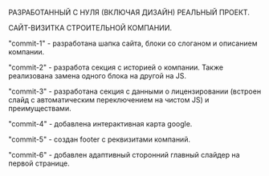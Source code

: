 РАЗРАБОТАННЫЙ С НУЛЯ (ВКЛЮЧАЯ ДИЗАЙН) РЕАЛЬНЫЙ ПРОЕКТ. 

САЙТ-ВИЗИТКА СТРОИТЕЛЬНОЙ КОМПАНИИ.

"commit-1" - разработана шапка сайта, блоки со слоганом и описанием компании.

"commit-2" - разработа секция с историей о компании. Также реализована замена одного блока на другой на JS.

"commit-3" - разработана секция с данными о лицензировании (встроен слайд с автоматическим переключением на чистом JS) и преимуществами.

"commit-4" - добавлена интерактивная карта google.

"commit-5" - создан footer с реквизитами компаний.

"commit-6" - добавлен адаптивный сторонний главный слайдер на первой странице.